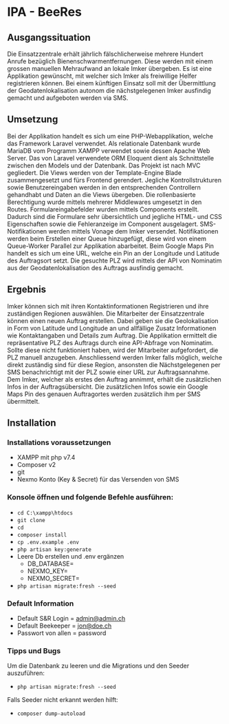 # IPA - BeeRes

## Ausgangssituation
Die Einsatzzentrale erhält jährlich fälschlicherweise mehrere Hundert Anrufe bezüglich Bienenschwarmentfernungen. Diese werden mit einem grossen manuellen Mehraufwand an lokale Imker übergeben. Es ist eine Applikation gewünscht, mit welcher sich Imker als freiwillige Helfer registrieren können. Bei einem künftigen Einsatz soll mit der Übermittlung der Geodatenlokalisation autonom die nächstgelegenen Imker ausfindig gemacht und aufgeboten werden via SMS.

## Umsetzung
Bei der Applikation handelt es sich um eine PHP-Webapplikation, welche das Framework Laravel verwendet. Als relationale Datenbank wurde MariaDB vom Programm XAMPP verwendet sowie dessen Apache Web Server. Das von Laravel verwendete ORM Eloquent dient als Schnittstelle zwischen den Models und der Datenbank. Das Projekt ist nach MVC gegliedert. Die Views werden von der Template-Engine Blade zusammengesetzt und fürs Frontend gerendert. Jegliche Kontrollstrukturen sowie Benutzereingaben werden in den entsprechenden Controllern gehandhabt und Daten an die Views übergeben. Die rollenbasierte Berechtigung wurde mittels mehrerer Middlewares umgesetzt in den Routes. Formulareingabefelder wurden mittels Components erstellt. Dadurch sind die Formulare sehr übersichtlich und jegliche HTML- und CSS Eigenschaften sowie die Fehleranzeige im Component ausgelagert. SMS-Notifikationen werden mittels Vonage dem Imker versendet. Notifikationen werden beim Erstellen einer Queue hinzugefügt, diese wird von einem Queue-Worker Parallel zur Applikation abarbeitet. Beim Google Maps Pin handelt es sich um eine URL, welche ein Pin an der Longitude und Latitude des Auftragsort setzt. Die gesuchte PLZ wird mittels der API von Nominatim aus der Geodatenlokalisation des Auftrags ausfindig gemacht.

## Ergebnis
Imker können sich mit ihren Kontaktinformationen Registrieren und ihre zuständigen Regionen auswählen. Die Mitarbeiter der Einsatzzentrale können einen neuen Auftrag erstellen. Dabei geben sie die Geolokalisation in Form von Latitude und Longitude an und allfällige Zusatz Informationen wie Kontaktangaben und Details zum Auftrag. Die Applikation ermittelt die repräsentative PLZ des Auftrags durch eine API-Abfrage von Nominatim. Sollte diese nicht funktioniert haben, wird der Mitarbeiter aufgefordert, die PLZ manuell anzugeben. Anschliessend werden Imker falls möglich, welche direkt zuständig sind für diese Region, ansonsten die Nächstgelegenen per SMS benachrichtigt mit der PLZ sowie einer URL zur Auftragsannahme. Dem Imker, welcher als erstes den Auftrag annimmt, erhält die zusätzlichen Infos in der Auftragsübersicht. Die zusätzlichen Infos sowie ein Google Maps Pin des genauen Auftragortes werden zusätzlich ihm per SMS übermittelt.

## Installation

### Installations voraussetzungen

- XAMPP mit php v7.4
- Composer v2
- git
- Nexmo Konto (Key & Secret) für das Versenden von SMS

### Konsole öffnen und folgende Befehle ausführen:

- `cd C:\xampp\htdocs`
- `git clone`
- `cd`
- `composer install`
- `cp .env.example .env`
- `php artisan key:generate`
- Leere Db erstellen und .env ergänzen
  - DB_DATABASE=
  - NEXMO_KEY=
  - NEXMO_SECRET=
- `php artisan migrate:fresh --seed`

### Default Information
- Default S&R Login = admin@admin.ch
- Default Beekeeper = jon@doe.ch
- Passwort von allen = password

### Tipps und Bugs

Um die Datenbank zu leeren und die Migrations und den Seeder auszuführen:
- `php artisan migrate:fresh --seed`

Falls Seeder nicht erkannt werden hilft:
- `composer dump-autoload`
